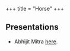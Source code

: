 +++
title = "Horse"
+++

## Presentations
- Abhijit Mitra [here](https://www.youtube.com/watch?v=xSsSjwjwcAM).